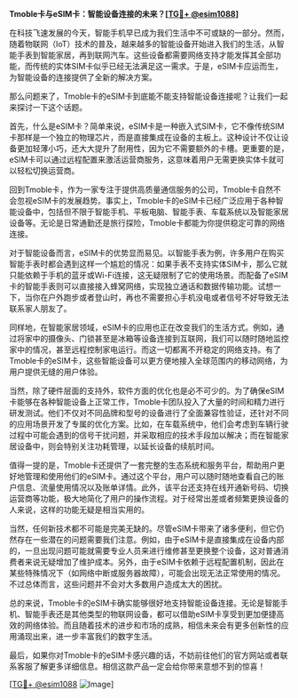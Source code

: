**Tmoble卡与eSIM卡：智能设备连接的未来？[[TG💪+ @esim1088](https://t.me/s/esim1088)]**

在科技飞速发展的今天，智能手机早已成为我们生活中不可或缺的一部分。然而，随着物联网（IoT）技术的普及，越来越多的智能设备开始进入我们的生活，从智能手表到智能家居，再到联网汽车。这些设备都需要网络支持才能发挥其全部功能，而传统的实体SIM卡似乎已经无法满足这一需求。于是，eSIM卡应运而生，为智能设备的连接提供了全新的解决方案。

那么问题来了，Tmoble卡的eSIM卡到底能不能支持智能设备连接呢？让我们一起来探讨一下这个话题。

首先，什么是eSIM卡？简单来说，eSIM卡是一种嵌入式SIM卡，它不像传统SIM卡那样是一个独立的物理芯片，而是直接集成在设备的主板上。这种设计不仅让设备更加轻薄小巧，还大大提升了耐用性，因为它不需要额外的卡槽。更重要的是，eSIM卡可以通过远程配置来激活运营商服务，这意味着用户无需更换实体卡就可以轻松切换运营商。

回到Tmoble卡，作为一家专注于提供高质量通信服务的公司，Tmoble卡自然不会忽视eSIM卡的发展趋势。事实上，Tmoble卡的eSIM卡已经广泛应用于各种智能设备中，包括但不限于智能手机、平板电脑、智能手表、车载系统以及智能家居设备等。无论是日常通勤还是旅行探险，Tmoble卡都能为你提供稳定可靠的网络连接。

对于智能设备而言，eSIM卡的优势显而易见。以智能手表为例，许多用户在购买智能手表时都会遇到这样一个尴尬的情况：如果手表不支持实体SIM卡，那么它就只能依赖于手机的蓝牙或Wi-Fi连接，这无疑限制了它的使用场景。而配备了eSIM卡的智能手表则可以直接接入蜂窝网络，实现独立通话和数据传输功能。试想一下，当你在户外跑步或者登山时，再也不需要担心手机没电或者信号不好导致无法联系家人朋友了。

同样地，在智能家居领域，eSIM卡的应用也正在改变我们的生活方式。例如，通过将家中的摄像头、门锁甚至是冰箱等设备连接到互联网，我们可以随时随地监控家中的情况，甚至远程控制家电运行。而这一切都离不开稳定的网络支持。有了Tmoble卡的eSIM卡，这些智能设备可以更方便地接入全球范围内的移动网络，为用户提供无缝的用户体验。

当然，除了硬件层面的支持外，软件方面的优化也是必不可少的。为了确保eSIM卡能够在各种智能设备上正常工作，Tmoble卡团队投入了大量的时间和精力进行研发测试。他们不仅对不同品牌和型号的设备进行了全面兼容性验证，还针对不同的应用场景开发了专属的优化方案。比如，在车载系统中，他们会考虑到车辆行驶过程中可能会遇到的信号干扰问题，并采取相应的技术手段加以解决；而在智能家居设备中，则会特别关注功耗管理，以延长设备的续航时间。

值得一提的是，Tmoble卡还提供了一套完整的生态系统和服务平台，帮助用户更好地管理和使用他们的eSIM卡。通过这个平台，用户可以随时随地查看自己的账户信息、流量使用情况以及账单详情。此外，该平台还支持在线开通新号码、切换运营商等功能，极大地简化了用户的操作流程。对于经常出差或者频繁更换设备的人来说，这样的功能无疑是相当实用的。

当然，任何新技术都不可能是完美无缺的。尽管eSIM卡带来了诸多便利，但它仍然存在一些潜在的问题需要我们注意。例如，由于eSIM卡是直接集成在设备内部的，一旦出现问题可能就需要专业人员来进行维修甚至更换整个设备，这对普通消费者来说无疑增加了维护成本。另外，由于eSIM卡依赖于远程配置机制，因此在某些特殊情况下（如网络中断或服务器故障），可能会出现无法正常使用的情况。不过总体而言，这些问题并不会对大多数用户造成太大的困扰。

总的来说，Tmoble卡的eSIM卡确实能够很好地支持智能设备连接。无论是智能手机、智能手表还是其他类型的物联网设备，都可以借助eSIM卡享受到更加便捷高效的网络体验。而且随着技术的进步和市场的成熟，相信未来会有更多创新性的应用涌现出来，进一步丰富我们的数字生活。

最后，如果你对Tmoble卡的eSIM卡感兴趣的话，不妨前往他们的官方网站或者联系客服了解更多详细信息。相信这款产品一定会给你带来意想不到的惊喜！

[[TG💪+ @esim1088](https://t.me/s/esim1088) ![Image](https://i.postimg.cc/4NQfJmqS/Snipaste-2025-05-13-00-14-12.png)]